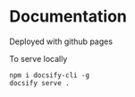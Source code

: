 # Documentation

Deployed with github pages

To serve locally
```
npm i docsify-cli -g
docsify serve .
```
